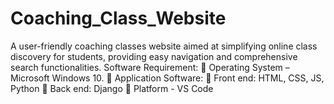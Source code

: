 # Coaching_Class_Website
A user-friendly coaching classes website aimed at  simplifying online class discovery for students, providing easy  navigation and comprehensive search functionalities. 
Software Requirement: 
 Operating System – Microsoft Windows 10. 
 Application Software: 
 Front end: HTML, CSS, JS, Python 
 Back end: Django 
 Platform - VS Code 

